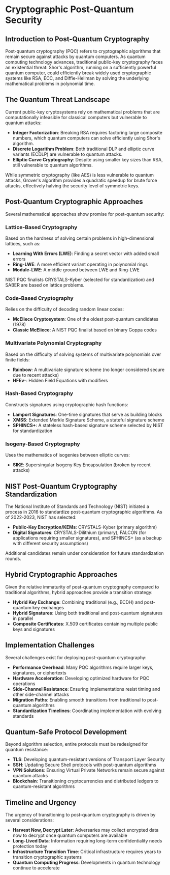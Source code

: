 # Cryptographic Post-Quantum Security

## Introduction to Post-Quantum Cryptography

Post-quantum cryptography (PQC) refers to cryptographic algorithms that remain secure against attacks by quantum computers. As quantum computing technology advances, traditional public-key cryptography faces an existential threat: Shor's algorithm, running on a sufficiently powerful quantum computer, could efficiently break widely used cryptographic systems like RSA, ECC, and Diffie-Hellman by solving the underlying mathematical problems in polynomial time.

## The Quantum Threat Landscape

Current public-key cryptosystems rely on mathematical problems that are computationally infeasible for classical computers but vulnerable to quantum attacks:

* **Integer Factorization**: Breaking RSA requires factoring large composite numbers, which quantum computers can solve efficiently using Shor's algorithm.
* **Discrete Logarithm Problem**: Both traditional DLP and elliptic curve variants (ECDLP) are vulnerable to quantum attacks.
* **Elliptic Curve Cryptography**: Despite using smaller key sizes than RSA, still vulnerable to quantum algorithms.

While symmetric cryptography (like AES) is less vulnerable to quantum attacks, Grover's algorithm provides a quadratic speedup for brute force attacks, effectively halving the security level of symmetric keys.

## Post-Quantum Cryptographic Approaches

Several mathematical approaches show promise for post-quantum security:

### Lattice-Based Cryptography
Based on the hardness of solving certain problems in high-dimensional lattices, such as:
* **Learning With Errors (LWE)**: Finding a secret vector with added small errors
* **Ring-LWE**: A more efficient variant operating in polynomial rings
* **Module-LWE**: A middle ground between LWE and Ring-LWE

NIST PQC finalists CRYSTALS-Kyber (selected for standardization) and SABER are based on lattice problems.

### Code-Based Cryptography
Relies on the difficulty of decoding random linear codes:
* **McEliece Cryptosystem**: One of the oldest post-quantum candidates (1978)
* **Classic McEliece**: A NIST PQC finalist based on binary Goppa codes

### Multivariate Polynomial Cryptography
Based on the difficulty of solving systems of multivariate polynomials over finite fields:
* **Rainbow**: A multivariate signature scheme (no longer considered secure due to recent attacks)
* **HFEv-**: Hidden Field Equations with modifiers

### Hash-Based Cryptography
Constructs signatures using cryptographic hash functions:
* **Lamport Signatures**: One-time signatures that serve as building blocks
* **XMSS**: Extended Merkle Signature Scheme, a stateful signature scheme
* **SPHINCS+**: A stateless hash-based signature scheme selected by NIST for standardization

### Isogeny-Based Cryptography
Uses the mathematics of isogenies between elliptic curves:
* **SIKE**: Supersingular Isogeny Key Encapsulation (broken by recent attacks)

## NIST Post-Quantum Cryptography Standardization

The National Institute of Standards and Technology (NIST) initiated a process in 2016 to standardize post-quantum cryptographic algorithms. As of 2022-2023, NIST has selected:

* **Public-Key Encryption/KEMs**: CRYSTALS-Kyber (primary algorithm)
* **Digital Signatures**: CRYSTALS-Dilithium (primary), FALCON (for applications requiring smaller signatures), and SPHINCS+ (as a backup with different security assumptions)

Additional candidates remain under consideration for future standardization rounds.

## Hybrid Cryptographic Approaches

Given the relative immaturity of post-quantum cryptography compared to traditional algorithms, hybrid approaches provide a transition strategy:

* **Hybrid Key Exchange**: Combining traditional (e.g., ECDH) and post-quantum key exchanges
* **Hybrid Signatures**: Using both traditional and post-quantum signatures in parallel
* **Composite Certificates**: X.509 certificates containing multiple public keys and signatures

## Implementation Challenges

Several challenges exist for deploying post-quantum cryptography:

* **Performance Overhead**: Many PQC algorithms require larger keys, signatures, or ciphertexts
* **Hardware Acceleration**: Developing optimized hardware for PQC operations
* **Side-Channel Resistance**: Ensuring implementations resist timing and other side-channel attacks
* **Migration Paths**: Enabling smooth transitions from traditional to post-quantum algorithms
* **Standardization Timelines**: Coordinating implementation with evolving standards

## Quantum-Safe Protocol Development

Beyond algorithm selection, entire protocols must be redesigned for quantum resistance:

* **TLS**: Developing quantum-resistant versions of Transport Layer Security
* **SSH**: Updating Secure Shell protocols with post-quantum algorithms
* **VPN Solutions**: Ensuring Virtual Private Networks remain secure against quantum attacks
* **Blockchain**: Transitioning cryptocurrencies and distributed ledgers to quantum-resistant algorithms

## Timeline and Urgency

The urgency of transitioning to post-quantum cryptography is driven by several considerations:

* **Harvest Now, Decrypt Later**: Adversaries may collect encrypted data now to decrypt once quantum computers are available
* **Long-Lived Data**: Information requiring long-term confidentiality needs protection today
* **Infrastructure Transition Time**: Critical infrastructure requires years to transition cryptographic systems
* **Quantum Computing Progress**: Developments in quantum technology continue to accelerate
